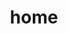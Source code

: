 ---
title: home
layout: index.hbs
contacts:
- label: email
  link: mailto:christos@cgeosoft.com
  icon: fas fa-envelope
- label: github
  link: http://github.com/christosgeorgiou
  icon: fab fa-github
- label: skype
  link: skype:christos.georgiou.?add
  icon: fab fa-skype
- label: linkedin
  link: http://gr.linkedin.com/in/christosgeorgiou2/
  icon: fab fa-linkedin
- label: twitter
  link: http://twitter.com/chrisgeorgiou
  icon: fab fa-twitter
- label: facebook
  link: http://facebook.com/christosgeorgiou
  icon: fab fa-facebook
technologies:
- icon: javascript-plain
  label: Javascript
  percent: 93
- icon: typescript-plain
  label: TypeScript
  percent: 80
- icon: angularjs-plain
  label: Angular 2+
  percent: 93
- icon: ionic-original-wordmark
  label: Ionic 3+
  percent: 88
- icon: bootstrap-plain
  label: Bootstrap 4
  percent: 95
- icon: sass-plain
  label: SCSS
  percent: 90
- icon: dot-net-plain
  label: ".NET / C#"
  percent: 82
- icon: dot-net-plain
  label: MSSQL
  percent: 60
- icon: couchdb-plain
  label: CouchDB
  percent: 45
- icon: nodejs-plain
  label: NodeJS
  percent: 40
websites:
- label: anemflia
  img: "/images/anemflia.png"
  url: https://anemflia.cgeosoft.com
- label: optikanewlook
  img: "/images/optikanewlook.png"
  url: https://optikanewlook.gr
- label: biamak
  img: "/images/biamak.png"
  url: http://biamak.gr
- label: fiorabikes
  img: "/images/fiorabikes.png"
  url: https://fiorabikes.gr
---